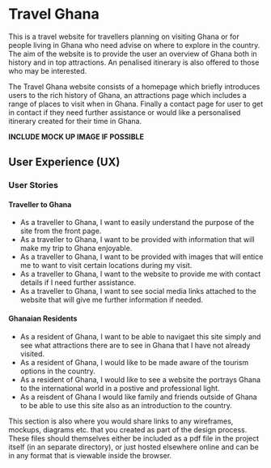 # Travel Ghana 
This is a travel website for travellers planning on visiting Ghana or for people living in Ghana who need advise on where to explore in the country. The aim of the website is to provide the user an overview of Ghana both in history and in top attractions. An penalised itinerary is also offered to those who may be interested.

The Travel Ghana website consists of a homepage which briefly introduces users to the rich history of Ghana, an attractions page which includes a range of places to visit when in Ghana. Finally a contact page for user to get in contact if they need further assistance or would like a personalised itinerary created for their time in Ghana. 

**INCLUDE MOCK UP IMAGE IF POSSIBLE**
## User Experience (UX)

### User Stories

#### Traveller to Ghana 
- As a traveller to Ghana, I want to easily understand the purpose of the site from the front page.
- As a traveller to Ghana, I want to be provided with information that will make my trip to Ghana enjoyable.
- As a traveller to Ghana, I want to be provided with images that will entice me to want to visit certain locations during my visit.
- As a traveller to Ghana, I want to the website to provide me with contact details if I need further assistance.
- As a traveller to Ghana, I want to see social media links attached to the website that will give me further information if needed.

#### Ghanaian Residents 
- As a resident of Ghana, I want to be able to navigaet this site simply and see what attractions there are to see in Ghana that I have not already visited.
- As a resident of Ghana, I would like to be made aware of the tourism options in the country.
- As a resident of Ghana, I would like to see a website the portrays Ghana to the international world in a postive and professional light.
- As a reisdent of Ghana I would like family and friends outside of Ghana to be able to use this site also as an introduction to the country.

This section is also where you would share links to any wireframes, mockups, diagrams etc. that you created as part of the design process. These files should themselves either be included as a pdf file in the project itself (in an separate directory), or just hosted elsewhere online and can be in any format that is viewable inside the browser.
